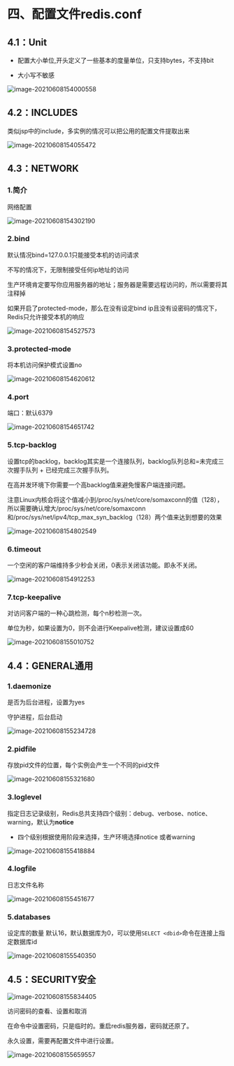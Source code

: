# 四、配置文件redis.conf



## 4.1：Unit



+ 配置大小单位,开头定义了一些基本的度量单位，只支持bytes，不支持bit

+ 大小写不敏感

<img src="./images/image-20210608154000558.png" alt="image-20210608154000558" />



## 4.2：INCLUDES



类似jsp中的include，多实例的情况可以把公用的配置文件提取出来



<img src="./images/image-20210608154055472.png" alt="image-20210608154055472" />





## 4.3：NETWORK



### 1.简介



网络配置



<img src="./images/image-20210608154302190.png" alt="image-20210608154302190" />



### 2.bind



默认情况bind=127.0.0.1只能接受本机的访问请求

不写的情况下，无限制接受任何ip地址的访问

生产环境肯定要写你应用服务器的地址；服务器是需要远程访问的，所以需要将其注释掉

如果开启了protected-mode，那么在没有设定bind ip且没有设密码的情况下，Redis只允许接受本机的响应



<img src="./images/image-20210608154527573.png" alt="image-20210608154527573" />



### 3.protected-mode



将本机访问保护模式设置no



<img src="./images/image-20210608154620612.png" alt="image-20210608154620612" />





### 4.port



端口：默认6379



<img src="./images/image-20210608154651742.png" alt="image-20210608154651742" />



### 5.tcp-backlog



设置tcp的backlog，backlog其实是一个连接队列，backlog队列总和=未完成三次握手队列 + 已经完成三次握手队列。

在高并发环境下你需要一个高backlog值来避免慢客户端连接问题。

注意Linux内核会将这个值减小到/proc/sys/net/core/somaxconn的值（128），所以需要确认增大/proc/sys/net/core/somaxconn和/proc/sys/net/ipv4/tcp_max_syn_backlog（128）两个值来达到想要的效果



<img src="./images/image-20210608154802549.png" alt="image-20210608154802549" />





### 6.timeout



一个空闲的客户端维持多少秒会关闭，0表示关闭该功能。即永不关闭。



<img src="./images/image-20210608154912253.png" alt="image-20210608154912253" />



### 7.tcp-keepalive



对访问客户端的一种心跳检测，每个n秒检测一次。

单位为秒，如果设置为0，则不会进行Keepalive检测，建议设置成60 



<img src="./images/image-20210608155010752.png" alt="image-20210608155010752" />



## 4.4：GENERAL通用



### 1.daemonize



是否为后台进程，设置为yes

守护进程，后台启动



<img src="./images/image-20210608155234728.png" alt="image-20210608155234728" />





### 2.pidfile



存放pid文件的位置，每个实例会产生一个不同的pid文件

<img src="./images/image-20210608155321680.png" alt="image-20210608155321680" />



### 3.loglevel



指定日志记录级别，Redis总共支持四个级别：debug、verbose、notice、warning，默认为**notice**

+ 四个级别根据使用阶段来选择，生产环境选择notice 或者warning



<img src="./images/image-20210608155418884.png" alt="image-20210608155418884" />







### 4.logfile



日志文件名称



<img src="./images/image-20210608155451677.png" alt="image-20210608155451677" />





### 5.databases



设定库的数量 默认16，默认数据库为0，可以使用`SELECT <dbid>`命令在连接上指定数据库id

<img src="./images/image-20210608155540350.png" alt="image-20210608155540350" />



## 4.5：SECURITY安全



<img src="./images/image-20210608155834405.png" alt="image-20210608155834405" />

访问密码的查看、设置和取消

在命令中设置密码，只是临时的。重启redis服务器，密码就还原了。

永久设置，需要再配置文件中进行设置。



<img src="./images/image-20210608155659557.png" alt="image-20210608155659557" />


